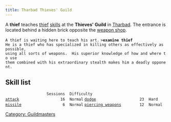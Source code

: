 ```yaml
---
title: Tharbad Thieves' Guild
---
```


A **thief** teaches [thief](thief "wikilink") [skills](skill "wikilink")
at the **Thieves' Guild** in [Tharbad](Tharbad "wikilink"). The entrance
is located behind a hidden brick opposite the [weapon
shop](Tharbad_Weaponsmith "wikilink").

`A thief is waiting here to teach his art.`
`>`**`examine thief`**
`He is a thief who has specialized in killing others as effectively as possible,`
`using all sorts of weapons.  His superior knowledge of how and where to use`
`them combined with his extraordinary stealth makes him a deadly opponent.`

## Skill list

`                  Sessions  Difficulty`
[`attack`](attack "wikilink")`                  16  Normal`
[`dodge`](dodge "wikilink")`                   23  Hard`
[`missile`](missile "wikilink")`                  6  Normal`
[`piercing weapons`](piercing_weapons "wikilink")`        12  Normal`

[Category: Guildmasters](Category:_Guildmasters "wikilink")